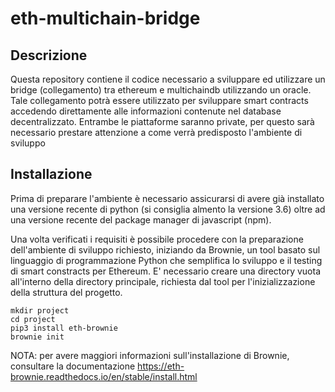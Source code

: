 # eth-multichain-bridge

## Descrizione
Questa repository contiene il codice necessario a sviluppare ed utilizzare un bridge (collegamento) tra ethereum e multichaindb utilizzando un oracle.
Tale collegamento potrà essere utilizzato per sviluppare smart contracts accedendo direttamente alle informazioni
contenute nel database decentralizzato.
Entrambe le piattaforme saranno private, per questo sarà necessario prestare attenzione a come verrà predisposto
l'ambiente di sviluppo
## Installazione
Prima di preparare l'ambiente è necessario assicurarsi di avere già installato una versione recente di python
(si consiglia almento la versione 3.6) oltre ad una versione recente del package manager di javascript (npm). 

Una volta verificati i requisiti è possibile procedere con la preparazione dell'ambiente di sviluppo richiesto, iniziando da Brownie, un tool
basato sul linguaggio di programmazione Python che semplifica lo sviluppo e il testing di smart constracts
per Ethereum. E' necessario creare una directory vuota all'interno della directory principale, richiesta dal tool per l'inizializzazione della struttura del progetto.
```
mkdir project
cd project
pip3 install eth-brownie
brownie init
```
NOTA: per avere maggiori informazioni sull'installazione di Brownie, consultare la documentazione https://eth-brownie.readthedocs.io/en/stable/install.html 


